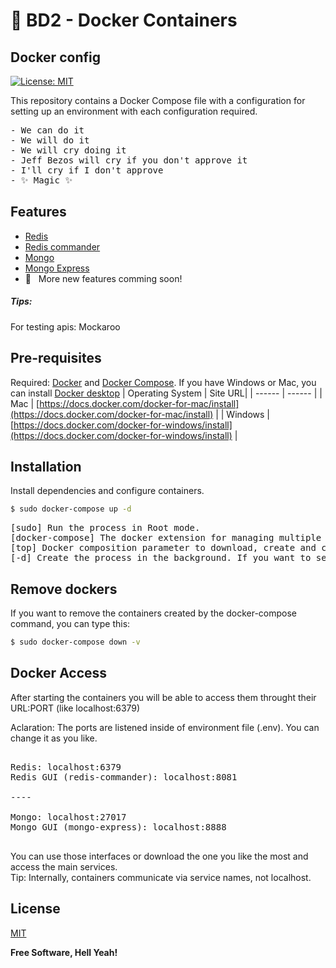 # :rocket: BD2 - Docker Containers
## Docker config

[![License: MIT](https://img.shields.io/badge/License-MIT-yellow.svg)](https://opensource.org/licenses/MIT)

This repository contains a Docker Compose file with a configuration for setting up an environment with each configuration required.
<pre>
- We can do it
- We will do it
- We will cry doing it
- Jeff Bezos will cry if you don't approve it
- I'll cry if I don't approve
- ✨ Magic ✨
</pre>

## Features

- [Redis](https://redis.io)
- [Redis commander](https://github.com/joeferner/redis-commander)
- [Mongo](https://www.mongodb.com/)
- [Mongo Express](https://github.com/mongo-express/mongo-express)
- :rocket: &nbsp; More new features comming soon!

##### Tips:
For testing apis: Mockaroo

## Pre-requisites

Required: [Docker](https://www.docker.com/) and [Docker Compose](https://docs.docker.com/compose/).
If you have Windows or Mac, you can install [Docker desktop](https://docs.docker.com/desktop/dashboard/)
| Operating System | Site URL|
| ------ | ------ |
| Mac | [https://docs.docker.com/docker-for-mac/install](https://docs.docker.com/docker-for-mac/install) |
| Windows | [https://docs.docker.com/docker-for-windows/install](https://docs.docker.com/docker-for-windows/install) |

## Installation

Install dependencies and configure containers.

```sh
$ sudo docker-compose up -d
```
<pre>
[sudo] Run the process in Root mode.  
[docker-compose] The docker extension for managing multiple containers at the same time.  
[top] Docker composition parameter to download, create and configure containers.  
[-d] Create the process in the background. If you want to see the creation of the process and the console, you can remove this flag.  
</pre>
## Remove dockers

If you want to remove the containers created by the docker-compose command, you can type this:

```sh
$ sudo docker-compose down -v
```


## Docker Access

After starting the containers you will be able to access them throught their URL:PORT (like localhost:6379)

Aclaration: The ports are listened inside of environment file (.env). You can change it as you like.

<pre>

Redis: localhost:6379
Redis GUI (redis-commander): localhost:8081

----

Mongo: localhost:27017
Mongo GUI (mongo-express): localhost:8888

</pre>

You can use those interfaces or download the one you like the most and access the main services.  
Tip: Internally, containers communicate via service names, not localhost.


## License

[MIT](LICENSE)

**Free Software, Hell Yeah!**
